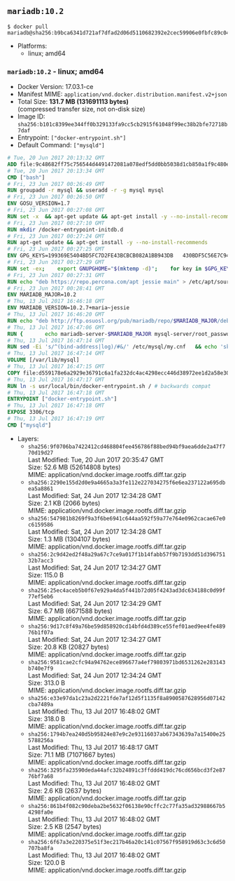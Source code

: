 ## `mariadb:10.2`

```console
$ docker pull mariadb@sha256:b9bca6341d721af7dfad2d06d5110682392e2cec59906e0fbfc89c043cfadcb7
```

-	Platforms:
	-	linux; amd64

### `mariadb:10.2` - linux; amd64

-	Docker Version: 17.03.1-ce
-	Manifest MIME: `application/vnd.docker.distribution.manifest.v2+json`
-	Total Size: **131.7 MB (131691113 bytes)**  
	(compressed transfer size, not on-disk size)
-	Image ID: `sha256:b101c8399ee344ff0b329133fa9cc5cb2915f61048f99ec38b2bfe72718b7daf`
-	Entrypoint: `["docker-entrypoint.sh"]`
-	Default Command: `["mysqld"]`

```dockerfile
# Tue, 20 Jun 2017 20:13:32 GMT
ADD file:9c48682ff75c756544d4491472081a078edf5dd0bb5038d1cb850a1f9c480e3e in / 
# Tue, 20 Jun 2017 20:13:34 GMT
CMD ["bash"]
# Fri, 23 Jun 2017 00:26:49 GMT
RUN groupadd -r mysql && useradd -r -g mysql mysql
# Fri, 23 Jun 2017 00:26:50 GMT
ENV GOSU_VERSION=1.7
# Fri, 23 Jun 2017 00:27:08 GMT
RUN set -x 	&& apt-get update && apt-get install -y --no-install-recommends ca-certificates wget && rm -rf /var/lib/apt/lists/* 	&& wget -O /usr/local/bin/gosu "https://github.com/tianon/gosu/releases/download/$GOSU_VERSION/gosu-$(dpkg --print-architecture)" 	&& wget -O /usr/local/bin/gosu.asc "https://github.com/tianon/gosu/releases/download/$GOSU_VERSION/gosu-$(dpkg --print-architecture).asc" 	&& export GNUPGHOME="$(mktemp -d)" 	&& gpg --keyserver ha.pool.sks-keyservers.net --recv-keys B42F6819007F00F88E364FD4036A9C25BF357DD4 	&& gpg --batch --verify /usr/local/bin/gosu.asc /usr/local/bin/gosu 	&& rm -r "$GNUPGHOME" /usr/local/bin/gosu.asc 	&& chmod +x /usr/local/bin/gosu 	&& gosu nobody true 	&& apt-get purge -y --auto-remove ca-certificates wget
# Fri, 23 Jun 2017 00:27:10 GMT
RUN mkdir /docker-entrypoint-initdb.d
# Fri, 23 Jun 2017 00:27:24 GMT
RUN apt-get update && apt-get install -y --no-install-recommends 		apt-transport-https ca-certificates 		pwgen 	&& rm -rf /var/lib/apt/lists/*
# Fri, 23 Jun 2017 00:27:25 GMT
ENV GPG_KEYS=199369E5404BD5FC7D2FE43BCBCB082A1BB943DB 	430BDF5C56E7C94E848EE60C1C4CBDCDCD2EFD2A 	4D1BB29D63D98E422B2113B19334A25F8507EFA5
# Fri, 23 Jun 2017 00:27:29 GMT
RUN set -ex; 	export GNUPGHOME="$(mktemp -d)"; 	for key in $GPG_KEYS; do 		gpg --keyserver ha.pool.sks-keyservers.net --recv-keys "$key"; 	done; 	gpg --export $GPG_KEYS > /etc/apt/trusted.gpg.d/mariadb.gpg; 	rm -r "$GNUPGHOME"; 	apt-key list
# Fri, 23 Jun 2017 00:27:31 GMT
RUN echo "deb https://repo.percona.com/apt jessie main" > /etc/apt/sources.list.d/percona.list 	&& { 		echo 'Package: *'; 		echo 'Pin: release o=Percona Development Team'; 		echo 'Pin-Priority: 998'; 	} > /etc/apt/preferences.d/percona
# Fri, 23 Jun 2017 00:28:41 GMT
ENV MARIADB_MAJOR=10.2
# Thu, 13 Jul 2017 16:46:18 GMT
ENV MARIADB_VERSION=10.2.7+maria~jessie
# Thu, 13 Jul 2017 16:46:20 GMT
RUN echo "deb http://ftp.osuosl.org/pub/mariadb/repo/$MARIADB_MAJOR/debian jessie main" > /etc/apt/sources.list.d/mariadb.list 	&& { 		echo 'Package: *'; 		echo 'Pin: release o=MariaDB'; 		echo 'Pin-Priority: 999'; 	} > /etc/apt/preferences.d/mariadb
# Thu, 13 Jul 2017 16:47:06 GMT
RUN { 		echo mariadb-server-$MARIADB_MAJOR mysql-server/root_password password 'unused'; 		echo mariadb-server-$MARIADB_MAJOR mysql-server/root_password_again password 'unused'; 	} | debconf-set-selections 	&& apt-get update 	&& apt-get install -y 		mariadb-server=$MARIADB_VERSION 		percona-xtrabackup 		socat 	&& rm -rf /var/lib/apt/lists/* 	&& sed -ri 's/^user\s/#&/' /etc/mysql/my.cnf /etc/mysql/conf.d/* 	&& rm -rf /var/lib/mysql && mkdir -p /var/lib/mysql /var/run/mysqld 	&& chown -R mysql:mysql /var/lib/mysql /var/run/mysqld 	&& chmod 777 /var/run/mysqld
# Thu, 13 Jul 2017 16:47:14 GMT
RUN sed -Ei 's/^(bind-address|log)/#&/' /etc/mysql/my.cnf 	&& echo 'skip-host-cache\nskip-name-resolve' | awk '{ print } $1 == "[mysqld]" && c == 0 { c = 1; system("cat") }' /etc/mysql/my.cnf > /tmp/my.cnf 	&& mv /tmp/my.cnf /etc/mysql/my.cnf
# Thu, 13 Jul 2017 16:47:14 GMT
VOLUME [/var/lib/mysql]
# Thu, 13 Jul 2017 16:47:15 GMT
COPY file:d559178e6a2929e36791c6a1fa232dc4ac4298ecc446d38972ee1d2a58e30621 in /usr/local/bin/ 
# Thu, 13 Jul 2017 16:47:17 GMT
RUN ln -s usr/local/bin/docker-entrypoint.sh / # backwards compat
# Thu, 13 Jul 2017 16:47:18 GMT
ENTRYPOINT ["docker-entrypoint.sh"]
# Thu, 13 Jul 2017 16:47:18 GMT
EXPOSE 3306/tcp
# Thu, 13 Jul 2017 16:47:19 GMT
CMD ["mysqld"]
```

-	Layers:
	-	`sha256:9f0706ba7422412cd468804fee456786f88bed94bf9aea6dde2a47f770d19d27`  
		Last Modified: Tue, 20 Jun 2017 20:35:47 GMT  
		Size: 52.6 MB (52614808 bytes)  
		MIME: application/vnd.docker.image.rootfs.diff.tar.gzip
	-	`sha256:2290e155d2d0e9a4665a3a3fe112e227034275f6e6ea237122a695dbea5a8861`  
		Last Modified: Sat, 24 Jun 2017 12:34:28 GMT  
		Size: 2.1 KB (2066 bytes)  
		MIME: application/vnd.docker.image.rootfs.diff.tar.gzip
	-	`sha256:547981b8269f9a3f6be6941c644aa592f59a77e764e0962cacae67e0c6159586`  
		Last Modified: Sat, 24 Jun 2017 12:34:28 GMT  
		Size: 1.3 MB (1304107 bytes)  
		MIME: application/vnd.docker.image.rootfs.diff.tar.gzip
	-	`sha256:2c9d42ed2f48a29a67c7ce9a017f1b14fabb57f9b7193dd51d39675132b7acc3`  
		Last Modified: Sat, 24 Jun 2017 12:34:27 GMT  
		Size: 115.0 B  
		MIME: application/vnd.docker.image.rootfs.diff.tar.gzip
	-	`sha256:25ec4aceb5b0f67e929a4da5f441b72d05f4243ad3dc634188c0d99f77ef5eb6`  
		Last Modified: Sat, 24 Jun 2017 12:34:29 GMT  
		Size: 6.7 MB (6671588 bytes)  
		MIME: application/vnd.docker.image.rootfs.diff.tar.gzip
	-	`sha256:9d17c8f49a76be59d858920cd14bfd4d389ce55fef01aed9ee4fe48976b1f07a`  
		Last Modified: Sat, 24 Jun 2017 12:34:27 GMT  
		Size: 20.8 KB (20827 bytes)  
		MIME: application/vnd.docker.image.rootfs.diff.tar.gzip
	-	`sha256:9581cae2cfc94a94762ece896677a4ef79803971bd6531262e283143b740e7f9`  
		Last Modified: Sat, 24 Jun 2017 12:34:24 GMT  
		Size: 313.0 B  
		MIME: application/vnd.docker.image.rootfs.diff.tar.gzip
	-	`sha256:e33e97da1c23a2d2221fde7af12d5f1135f8a8900587628956d07142cba7489a`  
		Last Modified: Thu, 13 Jul 2017 16:48:02 GMT  
		Size: 318.0 B  
		MIME: application/vnd.docker.image.rootfs.diff.tar.gzip
	-	`sha256:1794b7ea240d5b95824e87e9c2e93116037ab67343639a7a15400e255788256a`  
		Last Modified: Thu, 13 Jul 2017 16:48:17 GMT  
		Size: 71.1 MB (71071667 bytes)  
		MIME: application/vnd.docker.image.rootfs.diff.tar.gzip
	-	`sha256:3295fa23590deda44afc32b24891c3ffddd419dc76cd656bcd3f2e8776bf7a68`  
		Last Modified: Thu, 13 Jul 2017 16:48:02 GMT  
		Size: 2.6 KB (2637 bytes)  
		MIME: application/vnd.docker.image.rootfs.diff.tar.gzip
	-	`sha256:861b4f082c90deba2be5632f06138e90cffc2c77fa35ad32988667b54298fa0e`  
		Last Modified: Thu, 13 Jul 2017 16:48:02 GMT  
		Size: 2.5 KB (2547 bytes)  
		MIME: application/vnd.docker.image.rootfs.diff.tar.gzip
	-	`sha256:6f67a3e220375e51f3ec217b46a20c141c07567f958919d63c3c6d50707ba8fa`  
		Last Modified: Thu, 13 Jul 2017 16:48:02 GMT  
		Size: 120.0 B  
		MIME: application/vnd.docker.image.rootfs.diff.tar.gzip
